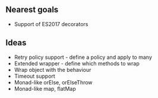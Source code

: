 Nearest goals
---

- Support of ES2017 decorators

Ideas
---

- Retry policy support - define a policy and apply to many 
- Extended wrapper - define which methods to wrap
- Wrap object with the behaviour
- Timeout support
- Monad-like orElse, orElseThrow
- Monad-like map, flatMap